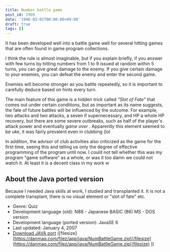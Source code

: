 ```yaml
---
title: Number battle game
post_id: 2909
date: '1996-03-01T00:00:00+09:00'
draft: true
tags: []
---
```


It has been developed well into a battle game well for several hitting games that are often found in game program collections.

I think the rule is almost imaginable, but if you explain briefly, if you answer with few turns by hitting numbers from 1 to 9 issued at random within 5 turns, you can give great damage to the enemy. If you give certain damage to your enemies, you can defeat the enemy and enter the second game.

Enemies will become stronger as you battle repeatedly, so it is important to carefully deduce based on hints every turn.

The main feature of this game is a hidden trick called _"Slot of Fate"_ that comes out under certain conditions, but as important as its name suggests, the fate of future battles will be influenced by the outcome. For example, two attacks and two attacks, a seven if supernecessary, and HP a whole HP recovery, but there are some severe outbreaks, such as half of the player's attack power and eventually _game over_ . Apparently this element seemed to be uke, it was fairly prevalent even in clubbing (lol

In addition, the advisor of club activities also criticized as the game for the first time, seeing this and telling us only the degree of effective programming of the program until now. I could not tell whether this was my program "game software" as a whole, or was it too damn we could not watch it. At least it is a decent class in my work w

## About the Java ported version

Because I needed Java skills at work, I studied and transplanted it. It is not a complete transplant, there is no visual element or "slot of fate" etc.

*   Genre: Quiz
*   Development language (old): N88 - Japanese BASIC (86) MS - DOS version
*   Development language (ported version): JavaSE 6
*   Last updated: January 4, 2007
*   [Download JAVA port](https://danmaq.com/filez/app/java/NumBattleGame.zip) (\[filesize\] [https://danmaq.com/filez/app/java/NumBattleGame.zip\[/filesize](https://danmaq.com/filez/app/java/NumBattleGame.zip[/filesize) \])

